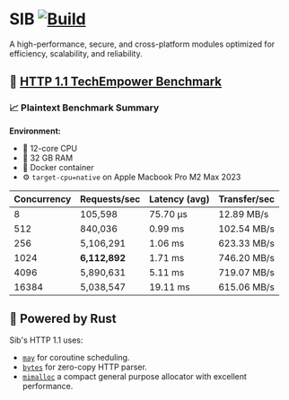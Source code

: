 # SIB [![Build](https://github.com/PooyaEimandar/sib/actions/workflows/build.yml/badge.svg)](https://github.com/PooyaEimandar/sib/actions/workflows/build.yml)

A high-performance, secure, and cross-platform modules optimized for efficiency, scalability, and reliability.

## 🔬 [HTTP 1.1 TechEmpower Benchmark](https://github.com/PooyaEimandar/FrameworkBenchmarks/tree/master/frameworks/Rust/sib)

### 📈 Plaintext Benchmark Summary

**Environment:**

- 🧠 12-core CPU
- 🧮 32 GB RAM
- 🐳 Docker container
- ⚙️ `target-cpu=native` on Apple Macbook Pro M2 Max 2023

| Concurrency | Requests/sec  | Latency (avg) | Transfer/sec |
| ----------- | ------------- | ------------- | ------------ |
| 8           | 105,598       | 75.70 µs      | 12.89 MB/s   |
| 512         | 840,036       | 0.99 ms       | 102.54 MB/s  |
| 256         | 5,106,291     | 1.06 ms       | 623.33 MB/s  |
| 1024        | **6,112,892** | 1.71 ms       | 746.20 MB/s  |
| 4096        | 5,890,631     | 5.11 ms       | 719.07 MB/s  |
| 16384       | 5,038,547     | 19.11 ms      | 615.06 MB/s  |

## 🦀 Powered by Rust

Sib's HTTP 1.1 uses:

- [`may`](https://github.com/Xudong-Huang/may) for coroutine scheduling.
- [`bytes`](https://github.com/tokio-rs/bytes) for zero-copy HTTP parser.
- [`mimalloc`](https://github.com/microsoft/mimalloc) a compact general purpose allocator with excellent performance.
